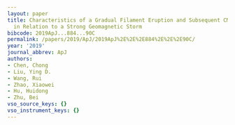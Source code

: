 ```yaml
---
layout: paper
title: Characteristics of a Gradual Filament Eruption and Subsequent CME Propagation
  in Relation to a Strong Geomagnetic Storm
bibcode: 2019ApJ...884...90C
permalink: /papers/2019/ApJ/2019ApJ%2E%2E%2E884%2E%2E%2E90C/
year: '2019'
journal_abbrev: ApJ
authors:
- Chen, Chong
- Liu, Ying D.
- Wang, Rui
- Zhao, Xiaowei
- Hu, Huidong
- Zhu, Bei
vso_source_keys: {}
vso_instrument_keys: {}
---
```

